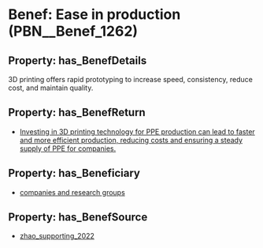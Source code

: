 # Benef: __Ease in production__ (PBN__Benef_1262)

## Property: has_BenefDetails

3D printing offers rapid prototyping to increase speed, consistency, reduce cost, and maintain quality.

## Property: has_BenefReturn

* [Investing in 3D printing technology for PPE production can lead to faster and more efficient production, reducing costs and ensuring a steady supply of PPE for companies.](../BenefReturn/PBN__BenefReturn_1422)

## Property: has_Beneficiary

* [companies and research groups](../Stakeholder/PBN__Stakeholder_496)

## Property: has_BenefSource

* [zhao_supporting_2022](../Article/PBN__Article_266)

